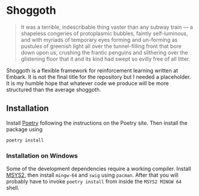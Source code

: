 # Shoggoth

> It was a terrible, indescribable thing vaster than any subway train — a
> shapeless congeries of protoplasmic bubbles, faintly self-luminous, and
> with myriads of temporary eyes forming and un-forming as pustules of greenish
> light all over the tunnel-filling front that bore down upon us, crushing the
> frantic penguins and slithering over the glistening floor that it and its
> kind had swept so evilly free of all litter.

Shoggoth is a flexible framework for reinforcement learning written at Embark.
It is not the final title for the repository but I needed a placeholder.
It is my humble hope that whatever code we produce will be more structured than the
average shoggoth.

## Installation

Install [Poetry](https://python-poetry.org/) following the instructions on the
Poetry site. Then install the package using

```bash
poetry install
```

### Installation on Windows

Some of the development dependencies require a working compiler. Install 
[MSYS2](https://www.msys2.org/), then install `mingw-64` and `swig` using `pacman`.
After that you will probably have to invoke `poetry install` from inside the
`MSYS2 MINGW 64` shell.